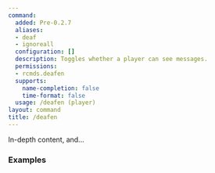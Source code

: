 ```yaml
---
command:
  added: Pre-0.2.7
  aliases:
  - deaf
  - ignoreall
  configuration: []
  description: Toggles whether a player can see messages.
  permissions:
  - rcmds.deafen
  supports:
    name-completion: false
    time-format: false
  usage: /deafen (player)
layout: command
title: /deafen
---
```


In-depth content, and...

### Examples



